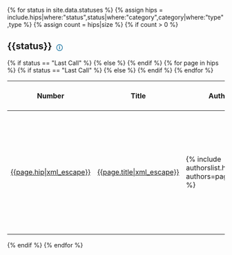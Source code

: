 <style type="text/css">
.hipstable {
    width: 100%;
    table-layout: auto;
}

@media screen and (max-width: 600px) {
    .hipstable, .hipstable thead, .hipstable tbody, .hipstable th, .hipstable td, .hipstable tr { 
        display: block; 
    }

    .hipstable thead tr { 
        position: absolute;
        top: -9999px;
        left: -9999px;
    }

    .hipstable tr { border: 1px solid #ccc; }

    .hipstable td { 
        border: none;
        border-bottom: 1px solid #eee; 
        position: relative;
        padding-left: 60%; 
        word-break: break-word;
        padding-top: 0px; /* added this line */
        min-height: 50px; /* added this line */
    }

    .hipstable td:before { 
        position: absolute;
        top: 6px;
        left: 6px;
        width: 45%; 
        padding-right: 10px; 
        white-space: nowrap;
        word-break: break-word;
    }

    .hipstable .hip-number:before { content: "Number"; }
    .hipstable .title:before { content: "Title"; }
    .hipstable .author:before { content: "Author"; }
    .hipstable .council-approval:before { content: "Needs Council Approval"; }
    .hipstable .last-call-date-time:before { content: "Review Period Ends"; }
    .hipstable .release:before { content: "Release"; }
}


.status-tooltip {
    margin-left: 5px;
    position: relative;
    display: inline-block;
    cursor: pointer;
    text-decoration: underline;
    color: #069;
    font-size: 14px;
}

.status-tooltip-box {
    position: absolute;
    left: 50%;
    top: 100%;
    transform: translateX(-50%);
    background: rgba(0, 0, 0, 0.8);
    color: #fff;
    padding: 5px;
    border-radius: 3px;
    white-space: nowrap;
    z-index: 1000;
    font-size: 12px;
    line-height: 1.2;
    max-width: 300px;
    word-wrap: break-word;
}
</style>

{% for status in site.data.statuses %}
    {% assign hips = include.hips|where:"status",status|where:"category",category|where:"type",type %}
    {% assign count = hips|size %}
    {% if count > 0 %}
        <h2 id="{{status|slugify}}">{{status}} <span class="status-tooltip" data-tooltip="{{status}}" style="text-decoration:none">ⓘ</span></h2>
        <table class="hipstable">
            <thead>
                <tr><th>Number</th><th>Title</th><th>Author</th><th>Needs Council Approval</th>
                {% if status == "Last Call" %}
                    <th>Review Period Ends</th>
                {% else %}
                <th>Release</th>
                {% endif %}
                </tr>
            </thead>
        {% for page in hips %}
            <tr>
                <td class="hip-number"><a href="{{page.url|relative_url}}">{{page.hip|xml_escape}}</a></td>
                <td class="title"><a href="{{page.url|relative_url}}">{{page.title|xml_escape}}</a></td>
                <td class="author">{% include authorslist.html authors=page.author %}</td>
                <td class="council-approval">
                    {% if page.needs-council-approval != undefined %}
                    {% if page.needs-council-approval == true %}
                        Yes
                    {% else %}
                        No
                    {% endif %}
                    {% endif %}
                </td>
                {% if status == "Last Call" %}
                <td  class="last-call-date-time">{{page.last-call-date-time | date_to_rfc822 }}</td>
                {% else %}
                <td class="release"><a href="https://github.com/hashgraph/hedera-services/releases/tag/{{page.release}}">{{page.release|xml_escape}}</a></td>
                {% endif %}
            </tr>
        {% endfor %}
        </table>
    {% endif %}
{% endfor %}

<script>
document.addEventListener("DOMContentLoaded", function () {
  const statusTooltipElements = document.querySelectorAll(".status-tooltip");
  statusTooltipElements.forEach(tooltip => {
    tooltip.addEventListener("mouseover", () => {
      const tooltipText = tooltip.getAttribute("data-tooltip");
      const tooltipBox = document.createElement("div");
      tooltipBox.classList.add("status-tooltip-box");
      tooltipBox.innerText = getTooltipContent(tooltipText);
      tooltip.appendChild(tooltipBox);
    });

    tooltip.addEventListener("mouseout", () => {
      const tooltipBox = tooltip.querySelector(".status-tooltip-box");
      if (tooltipBox) tooltip.removeChild(tooltipBox);
    });

    tooltip.addEventListener("mousemove", (event) => {
        const tooltipBox = tooltip.querySelector(".status-tooltip-box");
        if (tooltipBox) {
            const boxRect = tooltipBox.getBoundingClientRect();
            const contentLength = tooltipBox.innerText.length;
            const offset = contentLength < 125 ? 100 : 200;
            const tooltipLeft = Math.max(0, event.clientX + offset);
            tooltipBox.style.left = tooltipLeft + "px";
            tooltipBox.style.maxWidth = (window.innerWidth - event.clientX) * 2 + "px";
        }
    });

  });
});

function getTooltipContent(status) {
  const statusMeanings = {
    Draft: "⚠️ This is a draft HIP - it's not recommended for general use or implementation as it is likely to change.",
    Review: "📖 This HIP is in the review stage. It is subject to changes and feedback is appreciated.",
    "Last Call": "📢 This HIP is in the last call for review stage. The authors wish to finalize the HIP and appreciate feedback.",
    Stagnant: "🚧 This HIP had no activity for at least 6 months.",
    Withdrawn: "🛑 This HIP has been withdrawn.",
    Active: "🌟 Informational or Process HIPs have a status of 'Active' after the last call period"
      + ". This is the last stage for these two HIPs unless they are replaced by another hip",
    Final: "✅ This HIP means the feature has been implemented in code and has been released.",
    Replaced: "🔄 'Replaced' HIPs are overwritten by a newer standard or implementation.",
    Accepted: "👍 An accepted HIP is a HIP that went through the 'Last Call' status period without changes to the content and is considered ready for implementation.",
    Rejected: "❌ This HIP has been rejected, and the proposed idea will not be implemented or pursued further.",
  };
  return statusMeanings[status] || "No information available for this status.";
}
</script>

